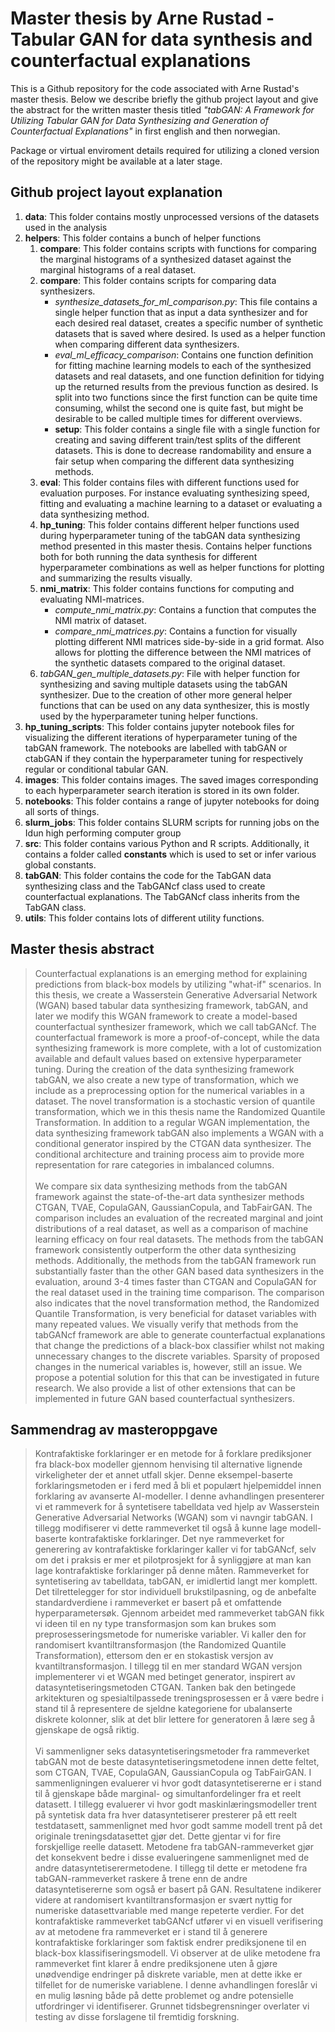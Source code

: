 # Master thesis by **Arne Rustad** - Tabular GAN for data synthesis and counterfactual explanations


This is a Github repository for the code associated with Arne Rustad's master thesis. Below we describe briefly the github project layout and give the abstract for the written master thesis titled *"tabGAN: A Framework for Utilizing Tabular GAN for Data Synthesizing and Generation of Counterfactual Explanations"* in first english and then norwegian.

Package or virtual enviroment details required for utilizing a cloned version of the repository might be available at a later stage.


## Github project layout explanation

1. **data**: This folder contains mostly unprocessed versions of the datasets used in the analysis
3. **helpers**: This folder contains a bunch of helper functions
    1. **compare**: This folder contains scripts with functions for comparing the marginal histograms of a synthesized dataset against the marginal histograms of a real dataset.
    2. **compare**: This folder contains scripts for comparing data synthesizers.
        - *synthesize_datasets_for_ml_comparison.py*: This file contains a single helper function that as input a data synthesizer and for each desired real dataset, creates a specific number of synthetic datasets that is saved where desired. Is used as a helper function when comparing different data synthesizers.
        - *eval_ml_efficacy_comparison*: Contains one function definition for fitting machine learning models to each of the synthesized datasets and real datasets, and one function definition for tidying up the returned results from the previous function as desired. Is split into two functions since the first function can be quite time consuming, whilst the second one is quite fast, but might be desirable to be called multiple times for different overviews.
        - **setup**: This folder contains a single file with a single function for creating and saving different train/test splits of the different datasets. This is done to decrease randomability and ensure a fair setup when comparing the different data synthesizing methods.
    3. **eval**: This folder contains files with different functions used for evaluation purposes. For instance evaluating synthesizing speed, fitting and evaluating a machine learning to a dataset or evaluating a data synthesizing method.
    4. **hp_tuning**: This folder contains different helper functions used during hyperparameter tuning of the tabGAN data synthesizing method presented in this master thesis. Contains helper functions both for both running the data synthesis for different hyperparameter combinations as well as helper functions for plotting and summarizing the results visually.
    5. **nmi_matrix**: This folder contains functions for computing and evaluating NMI-matrices.
        - *compute_nmi_matrix.py*: Contains a function that computes the NMI matrix of dataset.
        - *compare_nmi_matrices.py*: Contains a function for visually plotting different NMI matrices side-by-side in a grid format. Also allows for plotting the difference between the NMI matrices of the synthetic datasets compared to the original dataset.
    6. *tabGAN_gen_multiple_datasets.py*: File with helper function for synthesizing and saving multiple datasets using the tabGAN synthesizer. Due to the creation of other more general helper functions that can be used on any data synthesizer, this is mostly used by the hyperparameter tuning helper functions.
3. **hp_tuning_scripts**: This folder contains jupyter notebook files for visualizing the different iterations of hyperparameter tuning of the tabGAN framework. The notebooks are labelled with tabGAN or ctabGAN if they contain the hyperparameter tuning for respectively regular or conditional tabular GAN.
4. **images**: This folder contains images. The saved images corresponding to each hyperparameter search iteration is stored in its own folder.
5. **notebooks**: This folder contains a range of jupyter notebooks for doing all sorts of things.
6. **slurm_jobs**: This folder contains SLURM scripts for running jobs on the Idun high performing computer group
7. **src**: This folder contains various Python and R scripts. Additionally, it contains a folder called **constants** which is used to set or infer various global constants.
8. **tabGAN**: This folder contains the code for the TabGAN data synthesizing class and the TabGANcf class used to create counterfactual explanations. The TabGANcf class inherits from the TabGAN class.
9. **utils**: This folder contains lots of different utility functions.

## Master thesis abstract

> Counterfactual explanations is an emerging method for explaining predictions from black-box models by utilizing "what-if" scenarios. In this thesis, we create a Wasserstein Generative Adversarial Network (WGAN) based tabular data synthesizing framework, tabGAN, and later we modify this WGAN framework to create a model-based counterfactual synthesizer framework, which we call tabGANcf. The counterfactual framework is more a proof-of-concept, while the data synthesizing framework is more complete, with a lot of customization available and default values based on extensive hyperparameter tuning. During the creation of the data synthesizing framework tabGAN, we also create a new type of transformation, which we include as a preprocessing option for the numerical variables in a dataset. The novel transformation is a stochastic version of quantile transformation, which we in this thesis name the Randomized Quantile Transformation. In addition to a regular WGAN implementation, the data synthesizing framework tabGAN also implements a WGAN with a conditional generator inspired by the CTGAN data synthesizer. The conditional architecture and training process aim to provide more representation for rare categories in imbalanced columns. <br/> <br/>
We compare six data synthesizing methods from the tabGAN framework against the state-of-the-art data synthesizer methods CTGAN, TVAE, CopulaGAN, GaussianCopula, and TabFairGAN. The comparison includes an evaluation of the recreated marginal and joint distributions of a real dataset, as well as a comparison of machine learning efficacy on four real datasets. The methods from the tabGAN framework consistently outperform the other data synthesizing methods. Additionally, the methods from the tabGAN framework run substantially faster than the other GAN based data synthesizers in the evaluation, around 3-4 times faster than CTGAN and CopulaGAN for the real dataset used in the training time comparison. The comparison also indicates that the novel transformation method, the Randomized Quantile Transformation, is very beneficial for dataset variables with many repeated values. We visually verify that methods from the tabGANcf framework are able to generate counterfactual explanations that change the predictions of a black-box classifier whilst not making unnecessary changes to the discrete variables. Sparsity of proposed changes in the numerical variables is, however, still an issue. We propose a potential solution for this that can be investigated in future research. We also provide a list of other extensions that can be implemented in future GAN based counterfactual synthesizers.

## Sammendrag av masteroppgave

> Kontrafaktiske forklaringer er en metode for å forklare prediksjoner fra black-box modeller gjennom henvising til alternative lignende virkeligheter der et annet utfall skjer. Denne eksempel-baserte forklaringsmetoden er i ferd med å bli et populært hjelpemiddel innen forklaring av avanserte AI-modeller. I denne avhandlingen presenterer vi et rammeverk for å syntetisere tabelldata ved hjelp av Wasserstein Generative Adversarial Networks (WGAN) som vi navngir tabGAN. I tillegg modifiserer vi dette rammeverket til også å kunne lage modell-baserte kontrafaktiske forklaringer. Det nye rammeverket for generering av kontrafaktiske forklaringer kaller vi for tabGANcf, selv om det i praksis er mer et pilotprosjekt for å synliggjøre at man kan lage kontrafaktiske forklaringer på denne måten. Rammeverket for syntetisering av tabelldata, tabGAN, er imidlertid langt mer komplett. Det tilrettelegger for stor individuell brukstilpasning, og de anbefalte standardverdiene i rammeverket er basert på et omfattende hyperparametersøk. Gjennom arbeidet med rammeverket tabGAN fikk vi ideen til en ny type transformasjon som kan brukes som preprosesseringsmetode for numeriske variabler. Vi kaller den for randomisert kvantiltransformasjon (the Randomized Quantile Transformation), ettersom den er en stokastisk versjon av kvantiltransformasjon. I tillegg til en mer standard WGAN versjon implementerer vi et WGAN med betinget generator, inspirert av datasyntetiseringsmetoden CTGAN. Tanken bak den betingede arkitekturen og spesialtilpassede treningsprosessen er å være bedre i stand til å representere de sjeldne kategoriene for ubalanserte diskrete kolonner, slik at det blir lettere for generatoren å lære seg å gjenskape de også riktig. <br/> <br/>
Vi sammenligner seks datasyntetiseringsmetoder fra rammeverket tabGAN mot de beste datasyntetiseringsmetodene innen dette feltet, som CTGAN, TVAE, CopulaGAN, GaussianCopula og TabFairGAN. I sammenligningen evaluerer vi hvor godt datasyntetisererne er i stand til å gjenskape både marginal- og simultanfordelinger fra et reelt datasett. I tillegg evaluerer vi hvor godt maskinlæringsmodeller trent på syntetisk data fra hver datasyntetiserer presterer på ett reelt testdatasett, sammenlignet med hvor godt samme modell trent på det originale treningsdatasettet gjør det. Dette gjentar vi for fire forskjellige reelle datasett. Metodene fra tabGAN-rammeverket gjør det konsekvent bedre i disse evalueringene sammenlignet med de andre datasyntetiserermetodene. I tillegg til dette er metodene fra tabGAN-rammeverket raskere å trene enn de andre datasyntetisererne som også er basert på GAN. Resultatene indikerer videre at randomisert kvantiltransformasjon er svært nyttig for numeriske datasettvariable med mange repeterte verdier. For det kontrafaktiske rammeverket tabGANcf utfører vi en visuell verifisering av at metodene fra rammeverket er i stand til å generere kontrafaktiske forklaringer som faktisk endrer prediksjonene til en black-box klassifiseringsmodell. Vi observer at de ulike metodene fra rammeverket fint klarer å endre prediksjonene uten å gjøre unødvendige endringer på diskrete variable, men at dette ikke er tilfellet for de numeriske variablene. I denne avhandlingen foreslår vi en mulig løsning både på dette problemet og andre potensielle utfordringer vi identifiserer. Grunnet tidsbegrensninger overlater vi testing av disse forslagene til fremtidig forskning.
